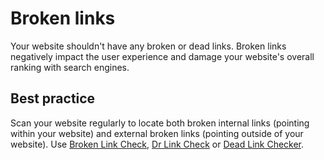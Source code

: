 # Broken links

Your website shouldn't have any broken or dead links. Broken links negatively impact the user experience and damage your website's overall ranking with search engines.

## Best practice
Scan your website regularly to locate both broken internal links (pointing within your website) and external broken links (pointing outside of your website). Use [Broken Link Check](https://www.brokenlinkcheck.com), [Dr Link Check](https://www.drlinkcheck.com) or [Dead Link Checker](https://www.deadlinkchecker.com).
